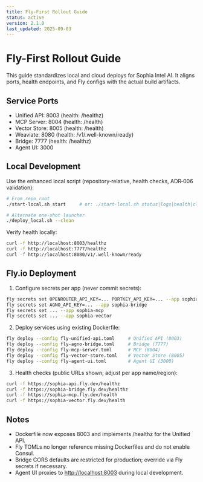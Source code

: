 ```yaml
---
title: Fly-First Rollout Guide
status: active
version: 2.1.0
last_updated: 2025-09-03
---
```


# Fly-First Rollout Guide

This guide standardizes local and cloud deploys for Sophia Intel AI. It aligns ports, health endpoints, and Fly configs with the actual build artifacts.

## Service Ports

- Unified API: 8003 (health: /healthz)
- MCP Server: 8004 (health: /health)
- Vector Store: 8005 (health: /health)
- Weaviate: 8080 (health: /v1/.well-known/ready)
- Bridge: 7777 (health: /healthz)
- Agent UI: 3000

## Local Development

Use the enhanced local script (repository‑relative, health checks, ADR‑006 validation):

```bash
# From repo root
./start-local.sh start     # or: ./start-local.sh status|logs|health|clean

# Alternate one-shot launcher
./deploy_local.sh --clean
```

Verify health locally:

```bash
curl -f http://localhost:8003/healthz
curl -f http://localhost:7777/healthz
curl -f http://localhost:8080/v1/.well-known/ready
```

## Fly.io Deployment

1. Configure secrets per app (never commit secrets):

```bash
fly secrets set OPENROUTER_API_KEY=... PORTKEY_API_KEY=... --app sophia-api
fly secrets set AGNO_API_KEY=... --app sophia-bridge
fly secrets set ... --app sophia-mcp
fly secrets set ... --app sophia-vector
```

2. Deploy services using existing Dockerfile:

```bash
fly deploy --config fly-unified-api.toml     # Unified API (8003)
fly deploy --config fly-agno-bridge.toml     # Bridge (7777)
fly deploy --config fly-mcp-server.toml      # MCP (8004)
fly deploy --config fly-vector-store.toml    # Vector Store (8005)
fly deploy --config fly-agent-ui.toml        # Agent UI (3000)
```

3. Health checks (public URLs shown; adjust per app name/region):

```bash
curl -f https://sophia-api.fly.dev/healthz
curl -f https://sophia-bridge.fly.dev/healthz
curl -f https://sophia-mcp.fly.dev/health
curl -f https://sophia-vector.fly.dev/health
```

## Notes

- Dockerfile now exposes 8003 and implements /healthz for the Unified API.
- Fly TOMLs no longer reference missing Dockerfiles and do not enable Consul.
- Bridge CORS defaults are restricted for production; override via Fly secrets if necessary.
- Agent UI proxies to <http://localhost:8003> during local development.
